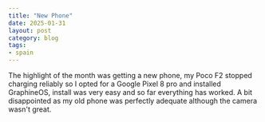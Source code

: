 ```yaml
---
title: "New Phone"
date: 2025-01-31
layout: post
category: blog
tags:
- spain
---
```


The highlight of the month was getting a new phone, my Poco F2 stopped charging reliably so I opted for a Google Pixel 8 pro and installed GraphineOS, install was very easy and so far everything has worked. A bit disappointed as my old phone was perfectly adequate although the camera wasn't great.
<!--more-->
